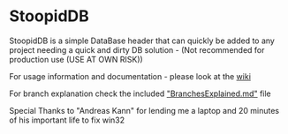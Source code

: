 # StoopidDB

StoopidDB is a simple DataBase header that can quickly be added to any project needing a quick and dirty DB solution - (Not recommended for production use (USE AT OWN RISK))<br>


For usage information and documentation - please look at the [wiki](https://github.com/AnzoDK/StoopidDB/wiki)

For branch explanation check the included ["BranchesExplained.md"](https://github.com/AnzoDK/StoopidDB/blob/master/BranchesExplained.md) file

Special Thanks to "Andreas Kann" for lending me a laptop and 20 minutes of his important life to fix win32
